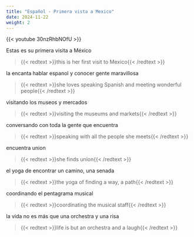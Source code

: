 ```yaml
---
title: "Español - Primera vista a Mexico"
date: 2024-11-22
weight: 2
---
```

{{< youtube 30nzRhbNOfU >}}

Estas es su primera visita a México
> {{< redtext >}}this is her first visit to Mexico{{< /redtext >}}

la encanta hablar espanol y conocer gente maravillosa
> {{< redtext >}}she loves speaking Spanish and meeting wonderful people{{< /redtext >}}

visitando los museos y mercados
> {{< redtext >}}visiting the museums and markets{{< /redtext >}}

conversando con toda la gente que encuentra
> {{< redtext >}}speaking with all the people she meets{{< /redtext >}}

encuentra union
> {{< redtext >}}she finds union{{< /redtext >}}

el yoga de encontrar un camino, una senada
> {{< redtext >}}the yoga of finding a way, a path{{< /redtext >}}

coordinando el pentagrama musical
> {{< redtext >}}coordinating the musical staff{{< /redtext >}}

la vida no es más que una orchestra y una risa
> {{< redtext >}}life is but an orchestra and a laugh{{< /redtext >}}